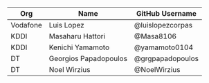| Org                    | Name                                      | GitHub Username        |
| -----------------------| ------------------------------------------| -----------------------|
| Vodafone | Luis Lopez | @luislopezcorpas  |
| KDDI | Masaharu Hattori | @Masa8106  |
| KDDI | Kenichi Yamamoto | @yamamoto0104  |
| DT | Georgios Papadopoulos | @grgpapadopoulos |
| DT | Noel Wirzius | @NoelWirzius |

